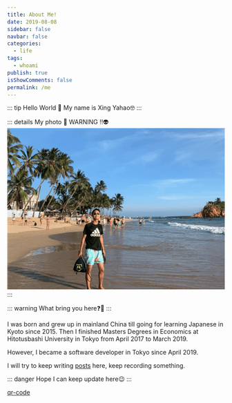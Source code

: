 ```yaml
---
title: About Me!
date: 2019-08-08
sidebar: false
navbar: false
categories:
  - life
tags:
  - whoami
publish: true
isShowComments: false
permalink: /me
---
```


::: tip
Hello World 🚀
My name is Xing Yahao🤓
:::

<!-- more -->

::: details My photo 👾 WARNING ‼️👽
![Image-of-Me](/images/self-squar.png)
:::

::: warning
What bring you here❓🤔
:::

I was born and grew up in mainland China till going for learning Japanese in Kyoto since 2015. Then I finished Masters Degrees in Economics at Hitotusbashi University in Tokyo from April 2017 to March 2019.

However, I became a software developer in Tokyo since April 2019.

I will try to keep writing [posts](/) here, keep recording something.


::: danger
Hope I can keep update here😉
:::

[qr-code](wechat)

<style lang="stylus" module>
img[alt~="Image-of-Me"] {
    width 400px
    box-shadow 0px 0px 6px 2px rgba(9, 9, 16, 0.2)
    border-radius 5px
}
</style>
